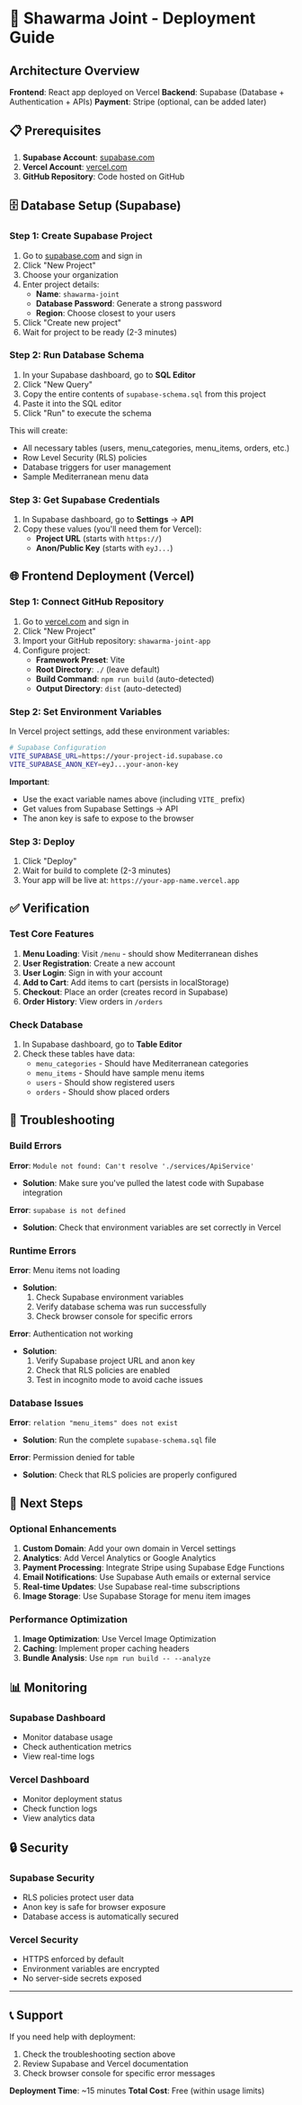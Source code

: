 # 🚀 Shawarma Joint - Deployment Guide

## Architecture Overview

**Frontend**: React app deployed on Vercel
**Backend**: Supabase (Database + Authentication + APIs)
**Payment**: Stripe (optional, can be added later)

## 📋 Prerequisites

1. **Supabase Account**: [supabase.com](https://supabase.com)
2. **Vercel Account**: [vercel.com](https://vercel.com)
3. **GitHub Repository**: Code hosted on GitHub

## 🗄️ Database Setup (Supabase)

### Step 1: Create Supabase Project

1. Go to [supabase.com](https://supabase.com) and sign in
2. Click "New Project"
3. Choose your organization
4. Enter project details:
   - **Name**: `shawarma-joint`
   - **Database Password**: Generate a strong password
   - **Region**: Choose closest to your users
5. Click "Create new project"
6. Wait for project to be ready (2-3 minutes)

### Step 2: Run Database Schema

1. In your Supabase dashboard, go to **SQL Editor**
2. Click "New Query"
3. Copy the entire contents of `supabase-schema.sql` from this project
4. Paste it into the SQL editor
5. Click "Run" to execute the schema

This will create:
- All necessary tables (users, menu_categories, menu_items, orders, etc.)
- Row Level Security (RLS) policies
- Database triggers for user management
- Sample Mediterranean menu data

### Step 3: Get Supabase Credentials

1. In Supabase dashboard, go to **Settings** → **API**
2. Copy these values (you'll need them for Vercel):
   - **Project URL** (starts with `https://`)
   - **Anon/Public Key** (starts with `eyJ...`)

## 🌐 Frontend Deployment (Vercel)

### Step 1: Connect GitHub Repository

1. Go to [vercel.com](https://vercel.com) and sign in
2. Click "New Project"
3. Import your GitHub repository: `shawarma-joint-app`
4. Configure project:
   - **Framework Preset**: Vite
   - **Root Directory**: `./` (leave default)
   - **Build Command**: `npm run build` (auto-detected)
   - **Output Directory**: `dist` (auto-detected)

### Step 2: Set Environment Variables

In Vercel project settings, add these environment variables:

```bash
# Supabase Configuration
VITE_SUPABASE_URL=https://your-project-id.supabase.co
VITE_SUPABASE_ANON_KEY=eyJ...your-anon-key
```

**Important**: 
- Use the exact variable names above (including `VITE_` prefix)
- Get values from Supabase Settings → API
- The anon key is safe to expose to the browser

### Step 3: Deploy

1. Click "Deploy"
2. Wait for build to complete (2-3 minutes)
3. Your app will be live at: `https://your-app-name.vercel.app`

## ✅ Verification

### Test Core Features

1. **Menu Loading**: Visit `/menu` - should show Mediterranean dishes
2. **User Registration**: Create a new account
3. **User Login**: Sign in with your account
4. **Add to Cart**: Add items to cart (persists in localStorage)
5. **Checkout**: Place an order (creates record in Supabase)
6. **Order History**: View orders in `/orders`

### Check Database

1. In Supabase dashboard, go to **Table Editor**
2. Check these tables have data:
   - `menu_categories` - Should have Mediterranean categories
   - `menu_items` - Should have sample menu items
   - `users` - Should show registered users
   - `orders` - Should show placed orders

## 🔧 Troubleshooting

### Build Errors

**Error**: `Module not found: Can't resolve './services/ApiService'`
- **Solution**: Make sure you've pulled the latest code with Supabase integration

**Error**: `supabase is not defined`
- **Solution**: Check that environment variables are set correctly in Vercel

### Runtime Errors

**Error**: Menu items not loading
- **Solution**: 
  1. Check Supabase environment variables
  2. Verify database schema was run successfully
  3. Check browser console for specific errors

**Error**: Authentication not working
- **Solution**:
  1. Verify Supabase project URL and anon key
  2. Check that RLS policies are enabled
  3. Test in incognito mode to avoid cache issues

### Database Issues

**Error**: `relation "menu_items" does not exist`
- **Solution**: Run the complete `supabase-schema.sql` file

**Error**: Permission denied for table
- **Solution**: Check that RLS policies are properly configured

## 🎯 Next Steps

### Optional Enhancements

1. **Custom Domain**: Add your own domain in Vercel settings
2. **Analytics**: Add Vercel Analytics or Google Analytics
3. **Payment Processing**: Integrate Stripe using Supabase Edge Functions
4. **Email Notifications**: Use Supabase Auth emails or external service
5. **Real-time Updates**: Use Supabase real-time subscriptions
6. **Image Storage**: Use Supabase Storage for menu item images

### Performance Optimization

1. **Image Optimization**: Use Vercel Image Optimization
2. **Caching**: Implement proper caching headers
3. **Bundle Analysis**: Use `npm run build -- --analyze`

## 📊 Monitoring

### Supabase Dashboard
- Monitor database usage
- Check authentication metrics
- View real-time logs

### Vercel Dashboard  
- Monitor deployment status
- Check function logs
- View analytics data

## 🔒 Security

### Supabase Security
- RLS policies protect user data
- Anon key is safe for browser exposure
- Database access is automatically secured

### Vercel Security
- HTTPS enforced by default
- Environment variables are encrypted
- No server-side secrets exposed

---

## 📞 Support

If you need help with deployment:
1. Check the troubleshooting section above
2. Review Supabase and Vercel documentation
3. Check browser console for specific error messages

**Deployment Time**: ~15 minutes
**Total Cost**: Free (within usage limits)
